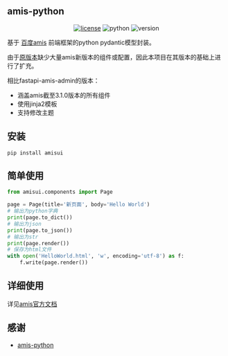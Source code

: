 ## amis-python
<p align="center">
    <a href="https://cdn.jsdelivr.net/gh/CMHopeSunshine/amis-python@master/LICENSE"><img src="https://img.shields.io/github/license/CMHopeSunshine/amis-python" alt="license"></a>
    <img src="https://img.shields.io/badge/Python-3.8+-yellow" alt="python">
    <img src="https://img.shields.io/pypi/v/amis-python" alt="version">
</p>

基于 [百度amis](https://github.com/baidu/amis) 前端框架的python pydantic模型封装。

由于[原版本](https://github.com/amisadmin/fastapi_amis_admin/tree/master/fastapi_amis_admin/amis)缺少大量amis新版本的组件或配置，因此本项目在其版本的基础上进行了扩充。

相比fastapi-amis-admin的版本：
- 涵盖amis截至3.1.0版本的所有组件
- 使用jinja2模板
- 支持修改主题
## 安装
```
pip install amisui
```
## 简单使用
```python
from amisui.components import Page

page = Page(title='新页面', body='Hello World')
# 输出为python字典
print(page.to_dict())
# 输出为json
print(page.to_json())
# 输出为str
print(page.render())
# 保存为html文件
with open('HelloWorld.html', 'w', encoding='utf-8') as f:
    f.write(page.render())
```

## 详细使用
详见[amis官方文档](https://aisuda.bce.baidu.com/amis/zh-CN/docs/index)

## 感谢
- [amis-python](hCMHopeSunshine/amis-python)